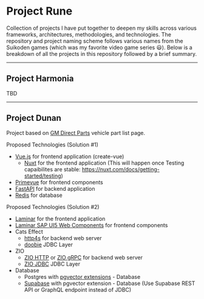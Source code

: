 # Project Rune
Collection of projects I have put together to deepen my skills across various frameworks, architectures, methodologies, and technologies.  The repository and project naming scheme follows various names from the Suikoden games (which was my favorite video game series :smiley:).  Below is a breakdown of all the projects in this repository followed by a brief summary.

---

## Project Harmonia
TBD

---

## Project Dunan
Project based on [GM Direct Parts](https://www.gmpartsdirect.com/) vehicle part list page.

Proposed Technologies (Solution #1)
- [Vue.js](https://vuejs.org/) for frontend application (create-vue)
  - [Nuxt](https://nuxt.com/) for the frontend application (This will happen once Testing capaibilites are stable: https://nuxt.com/docs/getting-started/testing)
- [Primevue](https://primevue.org/) for frontend components
- [FastAPI](https://fastapi.tiangolo.com/) for backend application
- [Redis](https://redis.io/docs/stack/) for database

Proposed Technologies (Solution #2)
- [Laminar](https://laminar.dev/) for the frontend application
- [Laminar SAP UI5 Web Components](https://github.com/sherpal/LaminarSAPUI5Bindings) for frontend components
- Cats Effect
  - [http4s](https://http4s.org/) for backend web server
  - [doobie](https://tpolecat.github.io/doobie/index.html) JDBC Layer
- ZIO
  - [ZIO HTTP](https://zio.dev/zio-http/) or [ZIO gRPC](https://zio.dev/ecosystem/community/zio-grpc) for backend web server
  - [ZIO JDBC](https://zio.dev/zio-jdbc/) JDBC Layer
- Database
  - Postgres with [pgvector extensions](https://github.com/pgvector/pgvector) - Database
  - [Supabase](https://supabase.com/) with pgvector extension - Database (Use Supabase REST API or GraphQL endpoint instead of JDBC)


